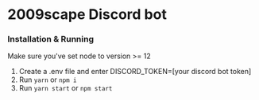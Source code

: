# 2009scape Discord bot

### Installation & Running

Make sure you've set node to version >= 12

1. Create a .env file and enter DISCORD_TOKEN=[your discord bot token]
2. Run `yarn` or `npm i`
3. Run `yarn start` or `npm start`
